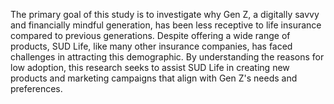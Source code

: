 The primary goal of this study is to investigate why Gen Z, a digitally savvy and financially mindful generation, has been less receptive to life insurance compared to previous generations. Despite offering a wide range of products, SUD Life, like many other insurance companies, has faced challenges in attracting this demographic. By understanding the reasons for low adoption, this research seeks to assist SUD Life in creating new products and marketing campaigns that align with Gen Z's needs and preferences.
